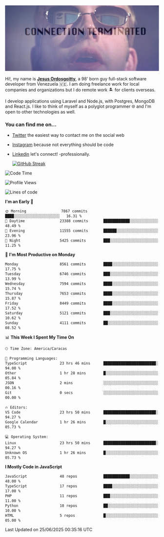 ![hackers movie reference](./disconnected.jpg)

Hi!, my name is [**Jesus Ordosgoitty**](https://jodaz.dev), a 98' born guy full-stack software developer from Venezuela 🇻🇪. I am doing freelance work for local companies and organizations but I do remote work 🏝️ for clients overseas. 

I develop applications using Laravel and Node.js, with Postgres, MongoDB and React.js. I like to think of myself as a polyglot programmer 🌐 and I'm open to other technologies as well.

### You can find me on...

- [Twitter](https://twitter.com/jodaz_) the easiest way to contact me on the social web
- [Instagram](https://instagram.com/jodaz_) because not everything should be code
- [Linkedin](https://linkedin.com/in/jodaz) let's connect! -professionally.


    [![GitHub Streak](https://streak-stats.demolab.com?user=jodaz&theme=tokyonight)](https://git.io/streak-stats)

<!--START_SECTION:waka-->
![Code Time](http://img.shields.io/badge/Code%20Time-10%2C101%20hrs%2036%20mins-blue)

![Profile Views](http://img.shields.io/badge/Profile%20Views-0-blue)

![Lines of code](https://img.shields.io/badge/From%20Hello%20World%20I%27ve%20Written-83.1%20million%20lines%20of%20code-blue)

**I'm an Early 🐤** 

```text
🌞 Morning                7867 commits        ████░░░░░░░░░░░░░░░░░░░░░   16.31 % 
🌆 Daytime                23388 commits       ████████████░░░░░░░░░░░░░   48.49 % 
🌃 Evening                11555 commits       ██████░░░░░░░░░░░░░░░░░░░   23.96 % 
🌙 Night                  5425 commits        ███░░░░░░░░░░░░░░░░░░░░░░   11.25 % 
```
📅 **I'm Most Productive on Monday** 

```text
Monday                   8561 commits        ████░░░░░░░░░░░░░░░░░░░░░   17.75 % 
Tuesday                  6746 commits        ███░░░░░░░░░░░░░░░░░░░░░░   13.99 % 
Wednesday                7594 commits        ████░░░░░░░░░░░░░░░░░░░░░   15.74 % 
Thursday                 7653 commits        ████░░░░░░░░░░░░░░░░░░░░░   15.87 % 
Friday                   8449 commits        ████░░░░░░░░░░░░░░░░░░░░░   17.52 % 
Saturday                 5121 commits        ███░░░░░░░░░░░░░░░░░░░░░░   10.62 % 
Sunday                   4111 commits        ██░░░░░░░░░░░░░░░░░░░░░░░   08.52 % 
```


📊 **This Week I Spent My Time On** 

```text
🕑︎ Time Zone: America/Caracas

💬 Programming Languages: 
TypeScript               23 hrs 46 mins      ████████████████████████░   94.00 % 
Other                    1 hr 28 mins        █░░░░░░░░░░░░░░░░░░░░░░░░   05.84 % 
JSON                     2 mins              ░░░░░░░░░░░░░░░░░░░░░░░░░   00.16 % 
Git                      0 secs              ░░░░░░░░░░░░░░░░░░░░░░░░░   00.00 % 

🔥 Editors: 
VS Code                  23 hrs 50 mins      ████████████████████████░   94.27 % 
Google Calendar          1 hr 26 mins        █░░░░░░░░░░░░░░░░░░░░░░░░   05.73 % 

💻 Operating System: 
Linux                    23 hrs 50 mins      ████████████████████████░   94.27 % 
Unknown OS               1 hr 26 mins        █░░░░░░░░░░░░░░░░░░░░░░░░   05.73 % 
```

**I Mostly Code in JavaScript** 

```text
JavaScript               48 repos            ████████████░░░░░░░░░░░░░   48.00 % 
TypeScript               17 repos            ████░░░░░░░░░░░░░░░░░░░░░   17.00 % 
PHP                      11 repos            ███░░░░░░░░░░░░░░░░░░░░░░   11.00 % 
Python                   10 repos            ██░░░░░░░░░░░░░░░░░░░░░░░   10.00 % 
HTML                     5 repos             █░░░░░░░░░░░░░░░░░░░░░░░░   05.00 % 
```




 Last Updated on 25/06/2025 00:35:16 UTC
<!--END_SECTION:waka-->
